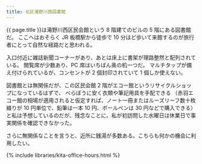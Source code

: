 ```yaml
---
title: 北区滝野川西図書館
---
```


{{ page.title }}は滝野川西区民会館という 8 階建てのビルの 5 階にある図書館だ。
ここへはおそらく JR 板橋駅から徒歩で 10 分ほど歩いて来館するのが旅行者にとって自然な経路だと思われる。

入口付近に雑誌新聞コーナーがあり、あとは床上に書架が理路整然と配列されている。
閲覧席が少数あり、PC 席はいちばん奥の机一つだ。
マルチタップが備え付けられているが、コンセントが 2 個封印されていて 1 個しか使えない。

図書館とは無関係だが、この区民会館 2 階がエコー館というリサイクルショップになっているはずで、
べらぼうに安く衣類や筆記用具を手配できる
（赤羽エコー館の相場が適用されると仮定すれば、ノート一冊またはルーズリーフ数十枚綴りが 10 円単位で、鉛筆は一本 10 円、ボールペンは 30 円などで購入できる）
と私は予想しているのだが、残念なことに、私が初訪問した水曜日は休業日で事実関係を確認できなかった。

さらに無関係なことを言うと、近所に銭湯が多数ある。こちらも何かの機会に利用したい。

{% include libraries/kita-office-hours.html %}
